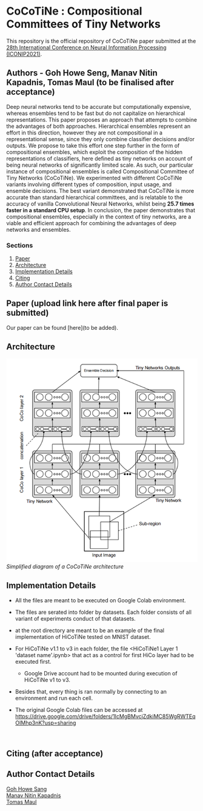 # CoCoTiNe : Compositional Committees of Tiny Networks

This repository is the official repository of CoCoTiNe paper submitted at the [28th International Conference on Neural Information Processing (ICONIP2021)](https://iconip2021.apnns.org/).

## Authors - Goh Howe Seng, Manav Nitin Kapadnis, Tomas Maul (to be finalised after acceptance)

Deep neural networks tend to be accurate but computationally expensive, whereas ensembles tend to be fast but do not capitalize on hierarchical representations. This paper proposes an approach that attempts to combine the advantages of both approaches. Hierarchical ensembles represent an effort in this direction, however they are not compositional in a representational sense, since they only combine classifier decisions and/or outputs. We propose to take this effort one step further in the form of compositional ensembles, which exploit the composition of the hidden representations of classifiers, here defined as tiny networks on account of being neural networks of significantly limited scale. As such, our particular instance of compositional ensembles is called Compositional Committee of Tiny Networks (CoCoTiNe). We experimented with different CoCoTiNe variants involving different types of composition, input usage, and ensemble decisions. The best variant demonstrated that CoCoTiNe is more accurate than standard hierarchical committees, and is relatable to the accuracy of vanilla Convolutional Neural Networks, whilst being **25.7 times faster in a standard CPU setup**. In conclusion,
the paper demonstrates that compositional ensembles, especially in the context of tiny networks, are a viable and efficient approach for combining the advantages of deep networks and ensembles.

### Sections
1. [Paper](#system-description-paper)
2. [Architecture](#architecture)
3. [Implementation Details](#implementation-details)
4. [Citing](#Cite-details)
5. [Author Contact Details](#authors-info)

## Paper  (upload link here after final paper is submitted)
Our paper can be found [here](to be added).  

## Architecture

![Simplified diagram of a CoCoTiNe architecture](https://github.com/manavkapadnis/CoCoTine/blob/main/architecture.PNG)
<br>
*Simplified diagram of a CoCoTiNe architecture*

## Implementation Details  

- All the files are meant to be executed on Google Colab environment.
 
- The files are serated into folder by datasets. Each folder consists of all variant of experiments conduct of that datasets.

- <Final HiCoTiNe MNIST.ipynb> at the root directory are meant to be an example of the final implementation of HiCoTiNe tested on MNIST dataset.

- For HiCoTiNe v1.1 to v3 in each folder, the file <HiCoTiNe1 Layer 1 'dataset name'.ipynb> that act as a control for first HiCo layer had to be executed first.
	- Google Drive account had to be mounted during execution of HiCoTiNe v1 to v3.

- Besides that, every thing is ran normally by connecting to an environment and run each cell.

- The original Google Colab files can be accessed at https://drive.google.com/drive/folders/1IcMgBMvcjZdkiMC85WgRWTEqOIMhp3nK?usp=sharing
<br>	
	
## Citing (after acceptance)
	
## Author Contact Details

[Goh Howe Sang](howeseng@gmail.com) <br>
[Manav Nitin Kapadnis](iammanavk@gmail.com) <br>
[Tomas Maul](Tomas.Maul@nottingham.edu.my) <br>
